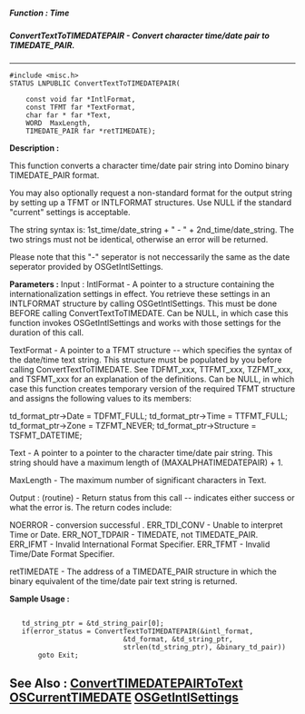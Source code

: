 ##### Function : Time
##### ConvertTextToTIMEDATEPAIR - Convert character time/date pair to TIMEDATE_PAIR.
---
```
#include <misc.h>
STATUS LNPUBLIC ConvertTextToTIMEDATEPAIR(

	const void far *IntlFormat,
	const TFMT far *TextFormat,
	char far * far *Text,
	WORD  MaxLength,
	TIMEDATE_PAIR far *retTIMEDATE);
```
**Description :**

This function converts a character time/date pair string into Domino binary 
TIMEDATE_PAIR format. 

You may also optionally request a non-standard format for the output string by 
setting up a TFMT or INTLFORMAT structures.  Use NULL if the standard "current" 
settings is acceptable.

The string syntax is: 1st_time/date_string + " - " + 2nd_time/date_string.  The 
two strings must not be identical, otherwise an error will be returned.

Please note that this "-" seperator is not neccessarily the same as the date 
seperator provided by OSGetIntlSettings.

**Parameters :**
Input :
IntlFormat  -  A pointer to a structure containing the internationalization settings in effect. You retrieve these settings in an INTLFORMAT structure by calling OSGetIntlSettings.  This must be done BEFORE calling ConvertTextToTIMEDATE.   Can be NULL, in which case this function invokes OSGetIntlSettings and works with those settings for the duration of this call.

TextFormat  -  A pointer to a TFMT structure -- which specifies the syntax of the date/time text string.   This structure must be populated by you before calling ConvertTextToTIMEDATE. See TDFMT_xxx, TTFMT_xxx, TZFMT_xxx, and TSFMT_xxx for an explanation of the definitions.   Can be NULL, in which case this function creates temporary version of the required TFMT structure and assigns the following values to its members: 

td_format_ptr->Date = TDFMT_FULL;
td_format_ptr->Time = TTFMT_FULL;
td_format_ptr->Zone = TZFMT_NEVER;
td_format_ptr->Structure = TSFMT_DATETIME;

Text  -  A pointer to a pointer to the character time/date pair string. This string should have a maximum length of (MAXALPHATIMEDATEPAIR) + 1.

MaxLength  -  The maximum number of significant characters in Text.

Output :
(routine)  -  Return status from this call -- indicates either success or what the error is. The return codes include: 

NOERROR - conversion successful .
ERR_TDI_CONV - Unable to interpret Time or Date.
ERR_NOT_TDPAIR - TIMEDATE, not TIMEDATE_PAIR.
ERR_IFMT - Invalid International Format Specifier.
ERR_TFMT - Invalid Time/Date Format Specifier.


retTIMEDATE  -  The address of a TIMEDATE_PAIR structure in which the binary equivalent of the time/date pair text string is returned.


**Sample Usage :**
```

   td_string_ptr = &td_string_pair[0];
   if(error_status = ConvertTextToTIMEDATEPAIR(&intl_format,
                            &td_format, &td_string_ptr,
                            strlen(td_string_ptr), &binary_td_pair))
       goto Exit;

```
**See Also :**
[ConvertTIMEDATEPAIRToText](/domino-c-api-docs/reference/Func/ConvertTIMEDATEPAIRToText)
[OSCurrentTIMEDATE](/domino-c-api-docs/reference/Func/OSCurrentTIMEDATE)
[OSGetIntlSettings](/domino-c-api-docs/reference/Func/OSGetIntlSettings)
---
